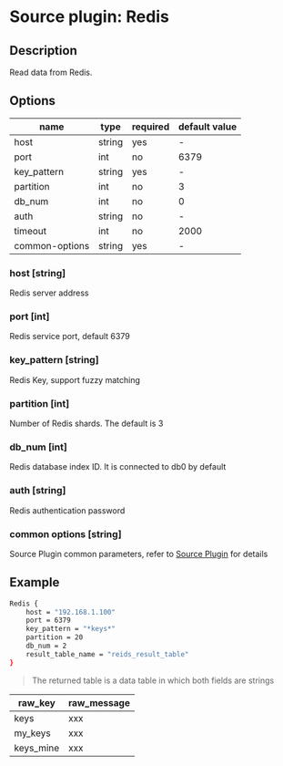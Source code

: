 # Source plugin: Redis

## Description

Read data from Redis.

## Options

| name           | type   | required | default value |
| -------------- | ------ | -------- | ------------- |
| host           | string | yes      | -             |
| port           | int    | no       | 6379          |
| key_pattern    | string | yes      | -             |
| partition      | int    | no       | 3             |
| db_num         | int    | no       | 0             |
| auth           | string | no       | -             |
| timeout        | int    | no       | 2000          |
| common-options | string | yes      | -             |

### host [string]

Redis server address

### port [int]

Redis service port, default 6379

### key_pattern [string]

Redis Key, support fuzzy matching

### partition [int]

Number of Redis shards. The default is 3

### db_num [int]

Redis database index ID. It is connected to db0 by default

### auth [string]

Redis authentication password

### common options [string]

Source Plugin common parameters, refer to [Source Plugin](./source-plugin.md) for details

## Example

```bash
Redis {
    host = "192.168.1.100"
    port = 6379
    key_pattern = "*keys*"
    partition = 20
    db_num = 2
    result_table_name = "reids_result_table"
}
```

> The returned table is a data table in which both fields are strings

| raw_key   | raw_message |
| --------- | ----------- |
| keys      | xxx         |
| my_keys   | xxx         |
| keys_mine | xxx         |

